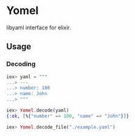 # Yomel

libyaml interface for elixir.

## Usage

### Decoding

```elixir
iex> yaml = """
...> ---
...> number: 100
...> name: John
...> """

iex> Yomel.decode(yaml)
{:ok, [%{"number" => 100, "name" => "John"}]}

iex> Yomel.decode_file("./example.yaml")
```

